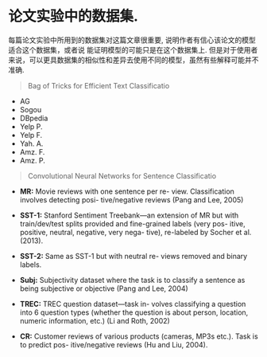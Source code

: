 # 论文实验中的数据集.

每篇论文实验中所用到的数据集对这篇文章很重要, 说明作者有信心该论文的模型适合这个数据集，或者说 能证明模型的可能只是在这个数据集上. 但是对于使用者来说，可以更具数据集的相似性和差异去使用不同的模型，虽然有些解释可能并不准确.

> Bag of Tricks for Efficient Text Classificatio

- AG
- Sogou
- DBpedia
- Yelp P.
- Yelp F.
- Yah. A.
- Amz. F.
- Amz. P.



> Convolutional Neural Networks for Sentence Classificatio

- **MR:** Movie reviews with one sentence per re- view. Classification involves detecting posi- tive/negative reviews (Pang and Lee, 2005)

- **SST-1:** Stanford Sentiment Treebank—an extension of MR but with train/dev/test splits provided and fine-grained labels (very pos- itive, positive, neutral, negative, very nega- tive), re-labeled by Socher et al. (2013).

- **SST-2:** Same as SST-1 but with neutral re- views removed and binary labels.

- **Subj:** Subjectivity dataset where the task is to classify a sentence as being subjective or objective (Pang and Lee, 2004)

- **TREC:** TREC question dataset—task in- volves classifying a question into 6 question types (whether the question is about person, location, numeric information, etc.) (Li and Roth, 2002)

- **CR:** Customer reviews of various products (cameras, MP3s etc.). Task is to predict pos- itive/negative reviews (Hu and Liu, 2004).